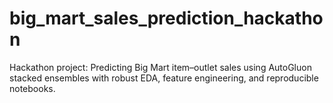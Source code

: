 # big_mart_sales_prediction_hackathon
Hackathon project: Predicting Big Mart item–outlet sales using AutoGluon stacked ensembles with robust EDA, feature engineering, and reproducible notebooks.
